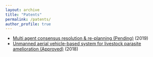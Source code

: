 ```yaml
---
layout: archive
title: "Patents"
permalink: /patents/
author_profile: true
---
```


* [Multi agent consensus resolution & re-planning (Pending)](https://patents.google.com/patent/US20190103192A1/en) (2019)
* [Unmanned aerial vehicle-based system for livestock parasite amelioration (Approved)](https://patents.google.com/patent/US9943387B2/en) (2018)
